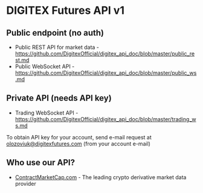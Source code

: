 # DIGITEX Futures API v1

## Public endpoint (no auth)

- Public REST API for market data - https://github.com/DigitexOfficial/digitex_api_doc/blob/master/public_rest.md
- Public WebSocket API - https://github.com/DigitexOfficial/digitex_api_doc/blob/master/public_ws.md 

## Private API (needs API key)

- Trading WebSocket API - https://github.com/DigitexOfficial/digitex_api_doc/blob/master/trading_ws.md 

To obtain API key for your account, send e-mail request at olozoviuk@digitexfutures.com (from your account e-mail)

## Who use our API?

- [ContractMarketCap.com](https://contractmarketcap.com) - The leading crypto derivative market data provider
